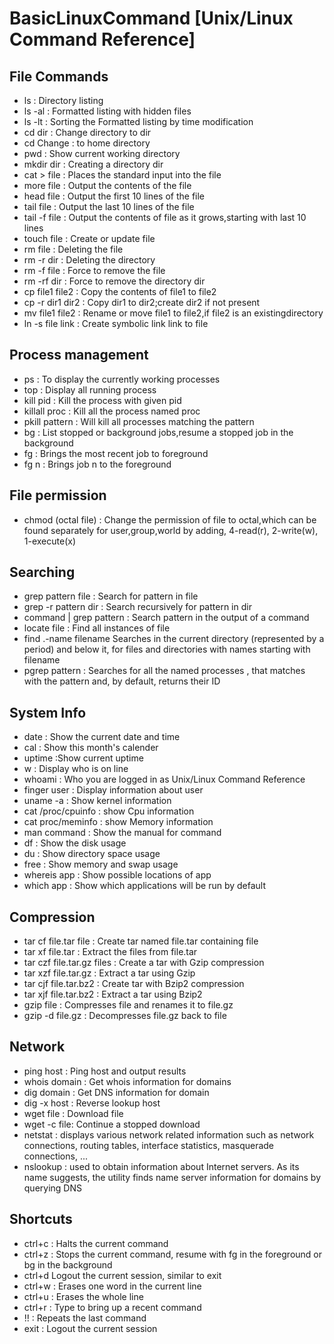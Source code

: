# BasicLinuxCommand [Unix/Linux Command Reference]
##  File Commands
- ls :   Directory listing
- ls -al  : Formatted listing with hidden files
- ls -lt : Sorting the Formatted listing by time modification
- cd dir : Change directory to dir
- cd Change : to home directory
- pwd : Show current working directory
- mkdir dir : Creating a directory dir
- cat > file : Places the standard input into the file
- more file : Output the contents of the file
- head file :  Output the first 10 lines of the file
- tail file :  Output the last 10 lines of the file
- tail -f file :  Output the contents of file as it grows,starting with last 10 lines
- touch file :  Create or update file
- rm file :  Deleting the file
- rm -r dir :  Deleting the directory
- rm -f file :  Force to remove the file
- rm -rf dir :  Force to remove the directory dir
- cp file1 file2 :  Copy the contents of file1 to file2
- cp -r dir1 dir2 :  Copy dir1 to dir2;create dir2 if not present
- mv file1 file2 :  Rename or move file1 to file2,if file2 is an existingdirectory
- ln -s file link :  Create symbolic link link to file

## Process management
- ps : To display the currently working processes
- top : Display all running process
- kill pid : Kill the process with given pid
- killall proc : Kill all the process named proc
-  pkill pattern : Will kill all processes matching the pattern
- bg : List stopped or background jobs,resume a stopped job in the background
- fg : Brings the most recent job to foreground
- fg n : Brings job n to the foreground

## File permission
- chmod (octal file) : Change the permission of file to octal,which can be found separately for user,group,world by adding, 4-read(r), 2-write(w), 1-execute(x)

## Searching
- grep pattern file : Search for pattern in file
- grep -r pattern dir : Search recursively for pattern in dir
- command | grep  pattern : Search pattern in the output of a command
- locate file : Find all instances of file
- find .-name filename  Searches in the current directory (represented by a period) and below it, for files and directories with names starting with filename
- pgrep pattern : Searches for all the named processes , that matches with the pattern and, by default, returns their ID

## System Info
- date : Show the current date and time
- cal : Show this month's calender
- uptime :Show current uptime
- w : Display who is on line
- whoami : Who you are logged in as Unix/Linux Command Reference 
- finger user : Display information about user
- uname -a : Show kernel information
- cat /proc/cpuinfo : show Cpu information
- cat proc/meminfo : show Memory information
- man command : Show the manual for command
- df : Show the disk usage
- du : Show directory space usage
- free : Show memory and swap usage
- whereis app : Show possible locations of app
- which app : Show which applications will be run by default

## Compression
- tar cf file.tar file : Create tar named file.tar containing file
- tar xf file.tar : Extract the files from file.tar
- tar czf file.tar.gz files : Create a tar with Gzip compression
- tar xzf file.tar.gz : Extract a tar using Gzip
- tar cjf file.tar.bz2 : Create tar with Bzip2 compression
- tar xjf file.tar.bz2 : Extract a tar using Bzip2
- gzip file : Compresses file and renames it to file.gz
- gzip -d file.gz : Decompresses file.gz back to file

## Network
- ping host : Ping host and output results
- whois domain : Get whois information for domains
- dig domain : Get DNS information for domain
- dig -x host : Reverse lookup host
- wget file : Download file
- wget -c file:  Continue a stopped download
- netstat : displays various network related information such as network connections, routing tables, interface statistics, masquerade connections, ... 
- nslookup : used to obtain information about Internet servers. As its name suggests, the utility finds name server information for domains by querying DNS

## Shortcuts
- ctrl+c : Halts the current command
- ctrl+z : Stops the current command, resume with fg in the foreground or bg in the background
- ctrl+d Logout the current session, similar to exit
- ctrl+w : Erases one word in the current line
- ctrl+u : Erases the whole line
- ctrl+r : Type to bring up a recent command
- !! :  Repeats the last command
- exit : Logout the current session




